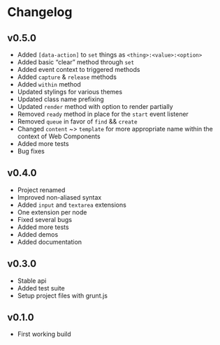 
# Changelog

## v0.5.0

- Added `[data-action]` to `set` things as `<thing>:<value>:<option>`
- Added basic “clear” method through `set`
- Added event context to triggered methods
- Added `capture` & `release` methods
- Added `within` method
- Updated stylings for various themes
- Updated class name prefixing
- Updated `render` method with option to render partially
- Removed `ready` method in place for the `start` event listener
- Removed `queue` in favor of `find` && `create`
- Changed `content` ~> `template` for more appropriate name within the context of Web Components
- Added more tests
- Bug fixes

## v0.4.0

- Project renamed
- Improved non-aliased syntax
- Added `input` and `textarea` extensions
- One extension per node
- Fixed several bugs
- Added more tests
- Added demos
- Added documentation

## v0.3.0

- Stable api
- Added test suite
- Setup project files with grunt.js

## v0.1.0

- First working build
